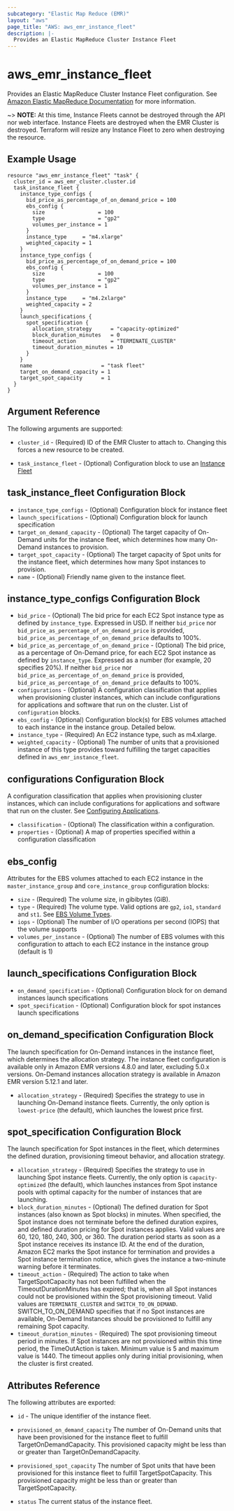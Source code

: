 ```yaml
---
subcategory: "Elastic Map Reduce (EMR)"
layout: "aws"
page_title: "AWS: aws_emr_instance_fleet"
description: |-
  Provides an Elastic MapReduce Cluster Instance Fleet
---
```


# aws_emr_instance_fleet

Provides an Elastic MapReduce Cluster Instance Fleet configuration.
See [Amazon Elastic MapReduce Documentation](https://aws.amazon.com/documentation/emr/) for more information.

~> **NOTE:** At this time, Instance Fleets cannot be destroyed through the API nor
web interface. Instance Fleets are destroyed when the EMR Cluster is destroyed.
Terraform will resize any Instance Fleet to zero when destroying the resource.

## Example Usage

```hcl
resource "aws_emr_instance_fleet" "task" {
  cluster_id = aws_emr_cluster.cluster.id
  task_instance_fleet {
    instance_type_configs {
      bid_price_as_percentage_of_on_demand_price = 100
      ebs_config {
        size                 = 100
        type                 = "gp2"
        volumes_per_instance = 1
      }
      instance_type     = "m4.xlarge"
      weighted_capacity = 1
    }
    instance_type_configs {
      bid_price_as_percentage_of_on_demand_price = 100
      ebs_config {
        size                 = 100
        type                 = "gp2"
        volumes_per_instance = 1
      }
      instance_type     = "m4.2xlarge"
      weighted_capacity = 2
    }
    launch_specifications {
      spot_specification {
        allocation_strategy      = "capacity-optimized"
        block_duration_minutes   = 0
        timeout_action           = "TERMINATE_CLUSTER"
        timeout_duration_minutes = 10
      }
    }
    name                      = "task fleet"
    target_on_demand_capacity = 1
    target_spot_capacity      = 1
  }
}
```

## Argument Reference

The following arguments are supported:

* `cluster_id` - (Required) ID of the EMR Cluster to attach to. Changing this forces a new resource to be created.

* `task_instance_fleet` - (Optional) Configuration block to use an [Instance Fleet](https://docs.aws.amazon.com/emr/latest/ManagementGuide/emr-instance-fleet.html)

## task_instance_fleet Configuration Block

* `instance_type_configs` - (Optional) Configuration block for instance fleet
* `launch_specifications` - (Optional) Configuration block for launch specification
* `target_on_demand_capacity` - (Optional)  The target capacity of On-Demand units for the instance fleet, which determines how many On-Demand instances to provision.
* `target_spot_capacity` - (Optional) The target capacity of Spot units for the instance fleet, which determines how many Spot instances to provision.
* `name` - (Optional) Friendly name given to the instance fleet.

## instance_type_configs Configuration Block

* `bid_price` - (Optional) The bid price for each EC2 Spot instance type as defined by `instance_type`. Expressed in USD. If neither `bid_price` nor `bid_price_as_percentage_of_on_demand_price` is provided, `bid_price_as_percentage_of_on_demand_price` defaults to 100%.
* `bid_price_as_percentage_of_on_demand_price` - (Optional) The bid price, as a percentage of On-Demand price, for each EC2 Spot instance as defined by `instance_type`. Expressed as a number (for example, 20 specifies 20%). If neither `bid_price` nor `bid_price_as_percentage_of_on_demand_price` is provided, `bid_price_as_percentage_of_on_demand_price` defaults to 100%.
* `configurations` - (Optional) A configuration classification that applies when provisioning cluster instances, which can include configurations for applications and software that run on the cluster. List of `configuration` blocks.
* `ebs_config` - (Optional) Configuration block(s) for EBS volumes attached to each instance in the instance group. Detailed below.
* `instance_type` - (Required) An EC2 instance type, such as m4.xlarge.
* `weighted_capacity` - (Optional) The number of units that a provisioned instance of this type provides toward fulfilling the target capacities defined in `aws_emr_instance_fleet`.

## configurations Configuration Block

A configuration classification that applies when provisioning cluster instances, which can include configurations for applications and software that run on the cluster. See [Configuring Applications](https://docs.aws.amazon.com/emr/latest/ReleaseGuide/emr-configure-apps.html).

* `classification` - (Optional) The classification within a configuration.
* `properties` - (Optional) A map of properties specified within a configuration classification

## ebs_config

Attributes for the EBS volumes attached to each EC2 instance in the `master_instance_group` and `core_instance_group` configuration blocks:

* `size` - (Required) The volume size, in gibibytes (GiB).
* `type` - (Required) The volume type. Valid options are `gp2`, `io1`, `standard` and `st1`. See [EBS Volume Types](https://docs.aws.amazon.com/AWSEC2/latest/UserGuide/EBSVolumeTypes.html).
* `iops` - (Optional) The number of I/O operations per second (IOPS) that the volume supports
* `volumes_per_instance` - (Optional) The number of EBS volumes with this configuration to attach to each EC2 instance in the instance group (default is 1)

## launch_specifications Configuration Block

* `on_demand_specification` - (Optional) Configuration block for on demand instances launch specifications
* `spot_specification` - (Optional) Configuration block for spot instances launch specifications

## on_demand_specification  Configuration Block

The launch specification for On-Demand instances in the instance fleet, which determines the allocation strategy.
The instance fleet configuration is available only in Amazon EMR versions 4.8.0 and later, excluding 5.0.x versions. On-Demand instances allocation strategy is available in Amazon EMR version 5.12.1 and later.

* `allocation_strategy` - (Required) Specifies the strategy to use in launching On-Demand instance fleets. Currently, the only option is `lowest-price` (the default), which launches the lowest price first.

## spot_specification  Configuration Block

The launch specification for Spot instances in the fleet, which determines the defined duration, provisioning timeout behavior, and allocation strategy.

* `allocation_strategy` - (Required) Specifies the strategy to use in launching Spot instance fleets. Currently, the only option is `capacity-optimized` (the default), which launches instances from Spot instance pools with optimal capacity for the number of instances that are launching.
* `block_duration_minutes` - (Optional) The defined duration for Spot instances (also known as Spot blocks) in minutes. When specified, the Spot instance does not terminate before the defined duration expires, and defined duration pricing for Spot instances applies. Valid values are 60, 120, 180, 240, 300, or 360. The duration period starts as soon as a Spot instance receives its instance ID. At the end of the duration, Amazon EC2 marks the Spot instance for termination and provides a Spot instance termination notice, which gives the instance a two-minute warning before it terminates.
* `timeout_action` - (Required) The action to take when TargetSpotCapacity has not been fulfilled when the TimeoutDurationMinutes has expired; that is, when all Spot instances could not be provisioned within the Spot provisioning timeout. Valid values are `TERMINATE_CLUSTER` and `SWITCH_TO_ON_DEMAND`. SWITCH_TO_ON_DEMAND specifies that if no Spot instances are available, On-Demand Instances should be provisioned to fulfill any remaining Spot capacity.
* `timeout_duration_minutes` - (Required) The spot provisioning timeout period in minutes. If Spot instances are not provisioned within this time period, the TimeOutAction is taken. Minimum value is 5 and maximum value is 1440. The timeout applies only during initial provisioning, when the cluster is first created.

## Attributes Reference

The following attributes are exported:

* `id` - The unique identifier of the instance fleet.

* `provisioned_on_demand_capacity` The number of On-Demand units that have been provisioned for the instance 
fleet to fulfill TargetOnDemandCapacity. This provisioned capacity might be less than or greater than TargetOnDemandCapacity.

* `provisioned_spot_capacity` The number of Spot units that have been provisioned for this instance fleet 
to fulfill TargetSpotCapacity. This provisioned capacity might be less than or greater than TargetSpotCapacity.

* `status` The current status of the instance fleet.
